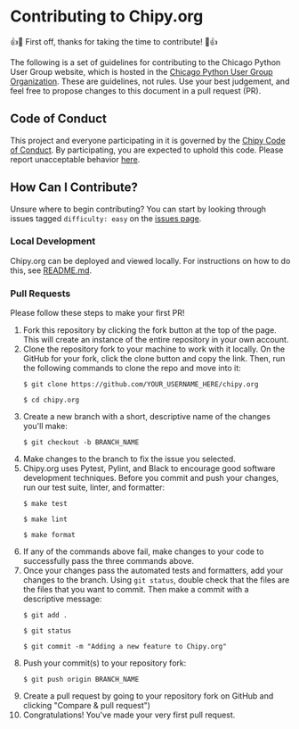 # Contributing to Chipy.org

:+1::tada: First off, thanks for taking the time to contribute! :tada::+1:

The following is a set of guidelines for contributing to the Chicago Python User Group website, which is
hosted in the [Chicago Python User Group Organization](https://github.com/chicagopython). These are
guidelines, not rules. Use your best judgement, and feel free to propose changes to this document in a pull
request (PR).

## Code of Conduct

This project and everyone participating in it is governed by the
[Chipy Code of Conduct](https://www.chipy.org/pages/conduct/). By participating, you are expected to uphold
this code. Please report unacceptable behavior [here](https://www.chipy.org/contact/).

## How Can I Contribute?

Unsure where to begin contributing? You can start by looking through issues tagged `difficulty: easy` on the
[issues page](https://github.com/chicagopython/chipy.org/issues).

### Local Development

Chipy.org can be deployed and viewed locally. For instructions on how to do this, see [README.md](README.md).

### Pull Requests

Please follow these steps to make your first PR!

1. Fork this repository by clicking the fork button at the top of the page. This will create an instance of the entire repository in your own account.
2. Clone the repository fork to your machine to work with it locally. On the GitHub for your fork, click the clone button and copy the link. Then, run the following commands to clone the repo and move into it:
    ```
    $ git clone https://github.com/YOUR_USERNAME_HERE/chipy.org

    $ cd chipy.org
    ```
3. Create a new branch with a short, descriptive name of the changes you'll make:
    ```
    $ git checkout -b BRANCH_NAME
    ```
4. Make changes to the branch to fix the issue you selected.
5. Chipy.org uses Pytest, Pylint, and Black to encourage good software development techniques. Before you commit and push your changes, run our test suite, linter, and formatter:
    ```
    $ make test

    $ make lint

    $ make format
    ```
6. If any of the commands above fail, make changes to your code to successfully pass the three commands above.
7. Once your changes pass the automated tests and formatters, add your changes to the branch. Using `git status`, double check that the files are the files that you want to commit. Then make a commit with a descriptive message:
    ```
    $ git add .

    $ git status

    $ git commit -m "Adding a new feature to Chipy.org"
    ```
8. Push your commit(s) to your repository fork:
    ```
    $ git push origin BRANCH_NAME
    ```
9. Create a pull request by going to your repository fork on GitHub and clicking "Compare & pull request")
10. Congratulations! You've made your very first pull request.